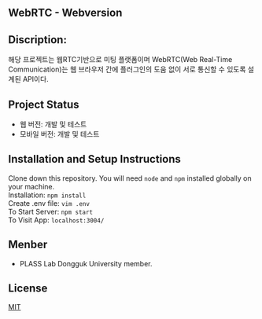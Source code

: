 ## WebRTC - Webversion
## Discription:
  해당 프로젝트는 웹RTC기반으로 미팅  플랫폼이며 WebRTC(Web Real-Time Communication)는 웹 브라우저 간에 플러그인의 도움 없이 서로 통신할 수 있도록 설계된 API이다.

## Project Status
- 웹 버전: 개발 및 테스트
- 모바일 버전: 개발 및 테스트

## Installation and Setup Instructions
Clone down this repository. You will need `node` and `npm` installed globally on your machine.  
Installation:
`npm install`  
Create .env file:
`vim .env`  
To Start Server:
`npm start`  
To Visit App:
`localhost:3004/`  


## Menber
- PLASS Lab Dongguk University member.

## License
[MIT](https://choosealicense.com/licenses/mit/)

